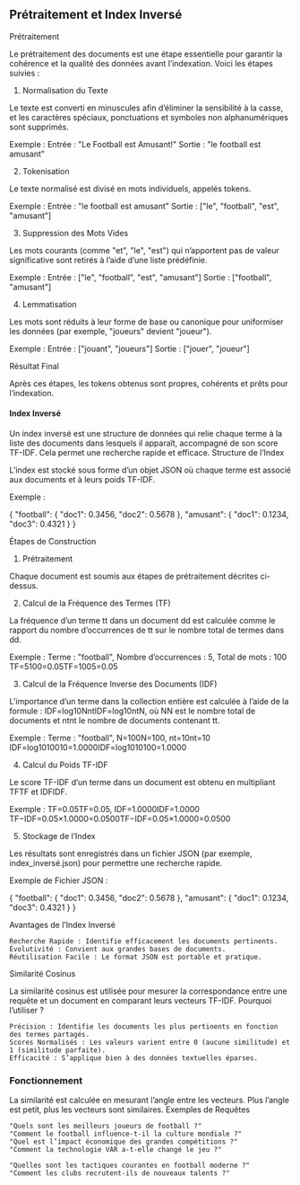 ## Prétraitement et Index Inversé
Prétraitement

Le prétraitement des documents est une étape essentielle pour garantir la cohérence et la qualité des données avant l’indexation. Voici les étapes suivies :
1. Normalisation du Texte

Le texte est converti en minuscules afin d’éliminer la sensibilité à la casse, et les caractères spéciaux, ponctuations et symboles non alphanumériques sont supprimés.

Exemple :
Entrée : "Le Football est Amusant!"
Sortie : "le football est amusant"

2. Tokenisation

Le texte normalisé est divisé en mots individuels, appelés tokens.

Exemple :
Entrée : "le football est amusant"
Sortie : ["le", "football", "est", "amusant"]

3. Suppression des Mots Vides

Les mots courants (comme "et", "le", "est") qui n’apportent pas de valeur significative sont retirés à l’aide d’une liste prédéfinie.

Exemple :
Entrée : ["le", "football", "est", "amusant"]
Sortie : ["football", "amusant"]

4. Lemmatisation

Les mots sont réduits à leur forme de base ou canonique pour uniformiser les données (par exemple, "joueurs" devient "joueur").

Exemple :
Entrée : ["jouant", "joueurs"]
Sortie : ["jouer", "joueur"]

Résultat Final

Après ces étapes, les tokens obtenus sont propres, cohérents et prêts pour l’indexation.

#### Index Inversé

Un index inversé est une structure de données qui relie chaque terme à la liste des documents dans lesquels il apparaît, accompagné de son score TF-IDF. Cela permet une recherche rapide et efficace.
Structure de l’Index

L’index est stocké sous forme d’un objet JSON où chaque terme est associé aux documents et à leurs poids TF-IDF.

Exemple :

{
  "football": {
    "doc1": 0.3456,
    "doc2": 0.5678
  },
  "amusant": {
    "doc1": 0.1234,
    "doc3": 0.4321
  }
}

Étapes de Construction

1. Prétraitement

Chaque document est soumis aux étapes de prétraitement décrites ci-dessus.

2. Calcul de la Fréquence des Termes (TF)

La fréquence d’un terme tt dans un document dd est calculée comme le rapport du nombre d’occurrences de tt sur le nombre total de termes dans dd.

Exemple :
Terme : "football", Nombre d’occurrences : 5, Total de mots : 100
TF=5100=0.05TF=1005​=0.05

3. Calcul de la Fréquence Inverse des Documents (IDF)

L’importance d’un terme dans la collection entière est calculée à l’aide de la formule :
IDF=log⁡10NntIDF=log10​nt​N​, où NN est le nombre total de documents et ntnt​ le nombre de documents contenant tt.

Exemple :
Terme : "football", N=100N=100, nt=10nt​=10
IDF=log⁡1010010=1.0000IDF=log10​10100​=1.0000

4. Calcul du Poids TF-IDF

Le score TF-IDF d’un terme dans un document est obtenu en multipliant TFTF et IDFIDF.

Exemple :
TF=0.05TF=0.05, IDF=1.0000IDF=1.0000
TF−IDF=0.05×1.0000=0.0500TF−IDF=0.05×1.0000=0.0500

5. Stockage de l’Index

Les résultats sont enregistrés dans un fichier JSON (par exemple, index_inversé.json) pour permettre une recherche rapide.

Exemple de Fichier JSON :

{
  "football": {
    "doc1": 0.3456,
    "doc2": 0.5678
  },
  "amusant": {
    "doc1": 0.1234,
    "doc3": 0.4321
  }
}

Avantages de l’Index Inversé

    Recherche Rapide : Identifie efficacement les documents pertinents.
    Évolutivité : Convient aux grandes bases de documents.
    Réutilisation Facile : Le format JSON est portable et pratique.

Similarité Cosinus

La similarité cosinus est utilisée pour mesurer la correspondance entre une requête et un document en comparant leurs vecteurs TF-IDF.
Pourquoi l’utiliser ?

    Précision : Identifie les documents les plus pertinents en fonction des termes partagés.
    Scores Normalisés : Les valeurs varient entre 0 (aucune similitude) et 1 (similitude parfaite).
    Efficacité : S’applique bien à des données textuelles éparses.

### Fonctionnement

La similarité est calculée en mesurant l’angle entre les vecteurs. Plus l’angle est petit, plus les vecteurs sont similaires.
Exemples de Requêtes

    "Quels sont les meilleurs joueurs de football ?"
    "Comment le football influence-t-il la culture mondiale ?"
    "Quel est l’impact économique des grandes compétitions ?"
    "Comment la technologie VAR a-t-elle changé le jeu ?"

    "Quelles sont les tactiques courantes en football moderne ?"
    "Comment les clubs recrutent-ils de nouveaux talents ?"

